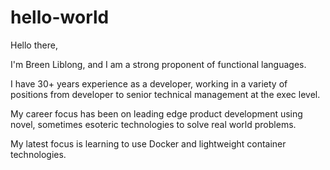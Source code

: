 # hello-world

Hello there,

I'm Breen Liblong, and I am a strong proponent of functional languages.

I have 30+ years experience as a developer, working in a variety of positions from developer
to senior technical management at the exec level.

My career focus has been on leading edge product development using novel, sometimes esoteric technologies
to solve real world problems.

My latest focus is learning to use Docker and lightweight container technologies.
